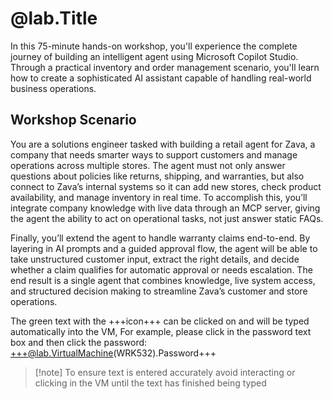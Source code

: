 # @lab.Title

In this 75-minute hands-on workshop, you'll experience the complete journey of building an intelligent agent using Microsoft Copilot Studio. Through a practical inventory and order management scenario, you'll learn how to create a sophisticated AI assistant capable of handling real-world business operations.

## Workshop Scenario

You are a solutions engineer tasked with building a retail agent for Zava, a company that needs smarter ways to support customers and manage operations across multiple stores. The agent must not only answer questions about policies like returns, shipping, and warranties, but also connect to Zava’s internal systems so it can add new stores, check product availability, and manage inventory in real time. To accomplish this, you’ll integrate company knowledge with live data through an MCP server, giving the agent the ability to act on operational tasks, not just answer static FAQs.

Finally, you’ll extend the agent to handle warranty claims end-to-end. By layering in AI prompts and a guided approval flow, the agent will be able to take unstructured customer input, extract the right details, and decide whether a claim qualifies for automatic approval or needs escalation. The end result is a single agent that combines knowledge, live system access, and structured decision making to streamline Zava’s customer and store operations.

<!-- markdownlint-disable-next-line MD034 -->
The green text with the +++icon+++ can be clicked on and will be typed automatically into the VM, For example, please click in the password text box and then click the password: +++@lab.VirtualMachine(WRK532).Password+++

> [!note] To ensure text is entered accurately avoid interacting or clicking in the VM until the text has finished being typed
